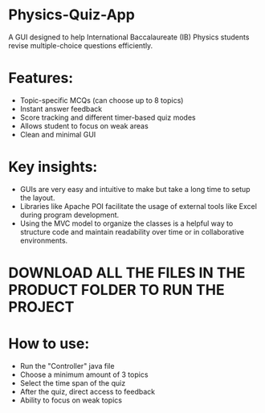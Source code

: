 # Physics-Quiz-App
A GUI designed to help International Baccalaureate (IB) Physics students revise multiple-choice questions efficiently.

# Features:
- Topic-specific MCQs (can choose up to 8 topics)
- Instant answer feedback
- Score tracking and different timer-based quiz modes
- Allows student to focus on weak areas
- Clean and minimal GUI

# Key insights:
- GUIs are very easy and intuitive to make but take a long time to setup the layout.
- Libraries like Apache POI facilitate the usage of external tools like Excel during program development.
- Using the MVC model to organize the classes is a helpful way to structure code and maintain readability over time or in collaborative environments.

# DOWNLOAD ALL THE FILES IN THE PRODUCT FOLDER TO RUN THE PROJECT

# How to use:
- Run the "Controller" java file
- Choose a minimum amount of 3 topics
- Select the time span of the quiz
- After the quiz, direct access to feedback
- Ability to focus on weak topics
